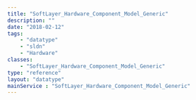 ```yaml
---
title: "SoftLayer_Hardware_Component_Model_Generic"
description: ""
date: "2018-02-12"
tags:
    - "datatype"
    - "sldn"
    - "Hardware"
classes:
    - "SoftLayer_Hardware_Component_Model_Generic"
type: "reference"
layout: "datatype"
mainService : "SoftLayer_Hardware_Component_Model_Generic"
---
```

